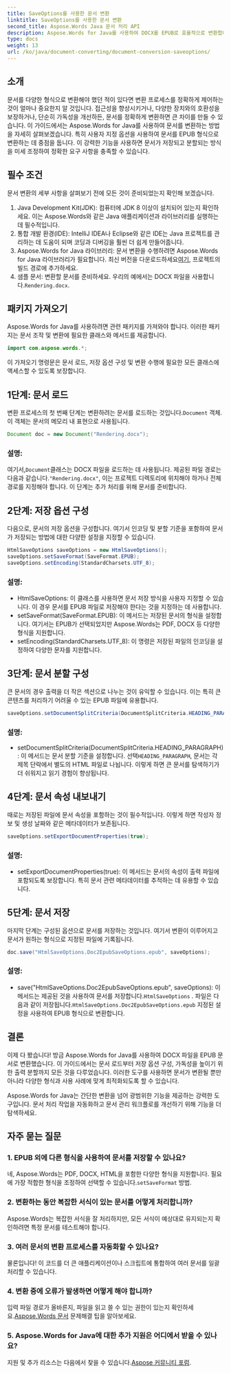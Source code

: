 ```yaml
---
title: SaveOptions를 사용한 문서 변환
linktitle: SaveOptions를 사용한 문서 변환
second_title: Aspose.Words Java 문서 처리 API
description: Aspose.Words for Java를 사용하여 DOCX를 EPUB로 효율적으로 변환합니다. 이 단계별 가이드에서 저장 옵션을 사용자 지정하고, 콘텐츠를 분할하고, 문서 속성을 내보내는 방법을 알아보세요.
type: docs
weight: 13
url: /ko/java/document-converting/document-conversion-saveoptions/
---
```


## 소개

문서를 다양한 형식으로 변환해야 했던 적이 있다면 변환 프로세스를 정확하게 제어하는 것이 얼마나 중요한지 알 것입니다. 접근성을 향상시키거나, 다양한 장치와의 호환성을 보장하거나, 단순히 가독성을 개선하든, 문서를 정확하게 변환하면 큰 차이를 만들 수 있습니다. 이 가이드에서는 Aspose.Words for Java를 사용하여 문서를 변환하는 방법을 자세히 살펴보겠습니다. 특히 사용자 지정 옵션을 사용하여 문서를 EPUB 형식으로 변환하는 데 중점을 둡니다. 이 강력한 기능을 사용하면 문서가 저장되고 분할되는 방식을 미세 조정하여 정확한 요구 사항을 충족할 수 있습니다.

## 필수 조건

문서 변환의 세부 사항을 살펴보기 전에 모든 것이 준비되었는지 확인해 보겠습니다.

1. Java Development Kit(JDK): 컴퓨터에 JDK 8 이상이 설치되어 있는지 확인하세요. 이는 Aspose.Words와 같은 Java 애플리케이션과 라이브러리를 실행하는 데 필수적입니다.
2. 통합 개발 환경(IDE): IntelliJ IDEA나 Eclipse와 같은 IDE는 Java 프로젝트를 관리하는 데 도움이 되며 코딩과 디버깅을 훨씬 더 쉽게 만들어줍니다.
3.  Aspose.Words for Java 라이브러리: 문서 변환을 수행하려면 Aspose.Words for Java 라이브러리가 필요합니다. 최신 버전을 다운로드하세요[여기](https://releases.aspose.com/words/java/), 프로젝트의 빌드 경로에 추가하세요.
4.  샘플 문서: 변환할 문서를 준비하세요. 우리의 예에서는 DOCX 파일을 사용합니다.`Rendering.docx`.

## 패키지 가져오기

Aspose.Words for Java를 사용하려면 관련 패키지를 가져와야 합니다. 이러한 패키지는 문서 조작 및 변환에 필요한 클래스와 메서드를 제공합니다.

```java
import com.aspose.words.*;
```

이 가져오기 명령문은 문서 로드, 저장 옵션 구성 및 변환 수행에 필요한 모든 클래스에 액세스할 수 있도록 보장합니다.

## 1단계: 문서 로드

 변환 프로세스의 첫 번째 단계는 변환하려는 문서를 로드하는 것입니다.`Document` 객체. 이 객체는 문서의 메모리 내 표현으로 사용됩니다.

```java
Document doc = new Document("Rendering.docx");
```

### 설명:

 여기서,`Document`클래스는 DOCX 파일을 로드하는 데 사용됩니다. 제공된 파일 경로는 다음과 같습니다.`"Rendering.docx"`, 이는 프로젝트 디렉토리에 위치해야 하거나 전체 경로를 지정해야 합니다. 이 단계는 추가 처리를 위해 문서를 준비합니다.

## 2단계: 저장 옵션 구성

다음으로, 문서의 저장 옵션을 구성합니다. 여기서 인코딩 및 분할 기준을 포함하여 문서가 저장되는 방법에 대한 다양한 설정을 지정할 수 있습니다.

```java
HtmlSaveOptions saveOptions = new HtmlSaveOptions();
saveOptions.setSaveFormat(SaveFormat.EPUB);
saveOptions.setEncoding(StandardCharsets.UTF_8);
```

### 설명:

- HtmlSaveOptions: 이 클래스를 사용하면 문서 저장 방식을 사용자 지정할 수 있습니다. 이 경우 문서를 EPUB 파일로 저장해야 한다는 것을 지정하는 데 사용합니다.
- setSaveFormat(SaveFormat.EPUB): 이 메서드는 저장된 문서의 형식을 설정합니다. 여기서는 EPUB가 선택되었지만 Aspose.Words는 PDF, DOCX 등 다양한 형식을 지원합니다.
- setEncoding(StandardCharsets.UTF_8): 이 명령은 저장된 파일의 인코딩을 설정하여 다양한 문자를 지원합니다.

## 3단계: 문서 분할 구성

큰 문서의 경우 출력을 더 작은 섹션으로 나누는 것이 유익할 수 있습니다. 이는 특히 큰 콘텐츠를 처리하기 어려울 수 있는 EPUB 파일에 유용합니다.

```java
saveOptions.setDocumentSplitCriteria(DocumentSplitCriteria.HEADING_PARAGRAPH);
```

### 설명:

-  setDocumentSplitCriteria(DocumentSplitCriteria.HEADING_PARAGRAPH): 이 메서드는 문서 분할 기준을 설정합니다. 선택`HEADING_PARAGRAPH`, 문서는 각 제목 단락에서 별도의 HTML 파일로 나뉩니다. 이렇게 하면 큰 문서를 탐색하기가 더 쉬워지고 읽기 경험이 향상됩니다.

## 4단계: 문서 속성 내보내기

때로는 저장된 파일에 문서 속성을 포함하는 것이 필수적입니다. 이렇게 하면 작성자 정보 및 생성 날짜와 같은 메타데이터가 보존됩니다.

```java
saveOptions.setExportDocumentProperties(true);
```

### 설명:

- setExportDocumentProperties(true): 이 메서드는 문서의 속성이 출력 파일에 포함되도록 보장합니다. 특히 문서 관련 메타데이터를 추적하는 데 유용할 수 있습니다.

## 5단계: 문서 저장

마지막 단계는 구성된 옵션으로 문서를 저장하는 것입니다. 여기서 변환이 이루어지고 문서가 원하는 형식으로 지정된 파일에 기록됩니다.

```java
doc.save("HtmlSaveOptions.Doc2EpubSaveOptions.epub", saveOptions);
```

### 설명:

-  save("HtmlSaveOptions.Doc2EpubSaveOptions.epub", saveOptions): 이 메서드는 제공된 것을 사용하여 문서를 저장합니다.`HtmlSaveOptions` . 파일은 다음과 같이 저장됩니다.`HtmlSaveOptions.Doc2EpubSaveOptions.epub` 지정된 설정을 사용하여 EPUB 형식으로 변환합니다.

## 결론

이제 다 봤습니다! 방금 Aspose.Words for Java를 사용하여 DOCX 파일을 EPUB 문서로 변환했습니다. 이 가이드에서는 문서 로드부터 저장 옵션 구성, 가독성을 높이기 위한 출력 분할까지 모든 것을 다루었습니다. 이러한 도구를 사용하면 문서가 변환될 뿐만 아니라 다양한 형식과 사용 사례에 맞게 최적화되도록 할 수 있습니다.

Aspose.Words for Java는 간단한 변환을 넘어 광범위한 기능을 제공하는 강력한 도구입니다. 문서 처리 작업을 자동화하고 문서 관리 워크플로를 개선하기 위해 기능을 더 탐색하세요.

## 자주 묻는 질문

### 1. EPUB 외에 다른 형식을 사용하여 문서를 저장할 수 있나요?

 네, Aspose.Words는 PDF, DOCX, HTML을 포함한 다양한 형식을 지원합니다. 필요에 가장 적합한 형식을 조정하여 선택할 수 있습니다.`setSaveFormat` 방법.

### 2. 변환하는 동안 복잡한 서식이 있는 문서를 어떻게 처리합니까?

Aspose.Words는 복잡한 서식을 잘 처리하지만, 모든 서식이 예상대로 유지되는지 확인하려면 특정 문서를 테스트해야 합니다.

### 3. 여러 문서의 변환 프로세스를 자동화할 수 있나요?

물론입니다! 이 코드를 더 큰 애플리케이션이나 스크립트에 통합하여 여러 문서를 일괄 처리할 수 있습니다.

### 4. 변환 중에 오류가 발생하면 어떻게 해야 합니까?

 입력 파일 경로가 올바른지, 파일을 읽고 쓸 수 있는 권한이 있는지 확인하세요.[Aspose.Words 문서](https://reference.aspose.com/words/java/) 문제해결 팁을 알아보세요.

### 5. Aspose.Words for Java에 대한 추가 지원은 어디에서 받을 수 있나요?

지원 및 추가 리소스는 다음에서 찾을 수 있습니다.[Aspose 커뮤니티 포럼](https://forum.aspose.com/c/words/8).